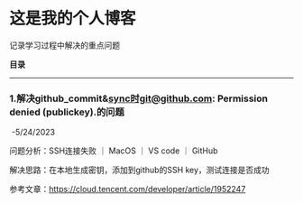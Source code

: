 # 这是我的个人博客

记录学习过程中解决的重点问题



**目录**





---



### 1.解决github_commit&sync时git@github.com: Permission denied (publickey).的问题

​																																											-5/24/2023

问题分析：SSH连接失败 ｜ MacOS  ｜ VS code ｜ GitHub

解决思路：在本地生成密钥，添加到github的SSH key，测试连接是否成功

参考文章：https://cloud.tencent.com/developer/article/1952247